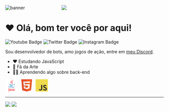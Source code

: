 ![banner](https://user-images.githubusercontent.com/87107819/193193417-42578e09-29f2-490e-bc04-b72aa9b5469d.gif)
<img src = "banner.gif" width = "325px" align = "right">

# ❤ Olá, bom ter você por aqui!
  <div id="badges">
  <a href = "https://github.com/teruyakkk">
  </a>
    <img src="https://img.shields.io/badge/teruyakkk-red?style=for-the-badge&logo=youtube&logoColor=white" alt="Youtube Badge"/>
  <img src="https://img.shields.io/badge/teruyakkk-blue?style=for-the-badge&logo=twitter&logoColor=white" alt="Twitter Badge"/>
  <img src="https://img.shields.io/badge/teruyakkk-cyan?style=for-the-badge&logo=Instagram&logoColor=white" alt="Instagram Badge"/>
</div>


Sou desenvolvedor de bots, amo jogos de ação, entre em [meu Discord](https://discord.gg/pxkTKs32Dg).

- ❤ Estudando JavaScript
- 💙 Fã da Arte
- 👩‍💻 Aprendendo algo sobre back-end

<div>
  <img src="https://github.com/devicons/devicon/blob/master/icons/java/java-original-wordmark.svg" title="Java" alt="Java" width="40" height="40"/>&nbsp;
  <img src="https://github.com/devicons/devicon/blob/master/icons/html5/html5-original.svg" title="HTML5" alt="HTML" width="40" height="40"/>&nbsp;
  <img src="https://github.com/devicons/devicon/blob/master/icons/javascript/javascript-original.svg" title="JavaScript" alt="JavaScript" width="40" height="40"/>&nbsp;
</div>

---


<div align = "left">
<img height = "200em" src="https://github-readme-stats.vercel.app/api/top-langs/?username=teruyakkk&show_icons=true&theme=bear&count_private=true"/>
<img height = "200em" src="https://github-readme-stats.vercel.app/api?username=teruyakkk&show_icons=true&show_icons=true&theme=bear&count_private=true" />
</div>
